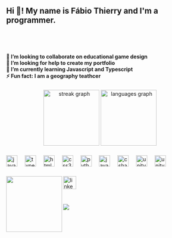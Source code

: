 <h2 align="left">Hi 👋! My name is Fábio Thierry and I'm a programmer.</h2>

###

<br clear="both">
<h4 align="left"><br>👯 I’m looking to collaborate on educational game design<br>🤝 I’m looking for help to create my portfolio<br>🌱 I’m currently learning Javascript and Typescript<br>⚡ Fun fact: I am a geography teathcer</h4>

###

<div align="center">
<!--   <img src="https://github-readme-stats.vercel.app/api?username=FabioThierry&hide_title=false&hide_rank=false&show_icons=true&include_all_commits=true&count_private=true&disable_animations=false&theme=dark&locale=en&hide_border=false" height="150" alt="stats graph"  /> -->
  <img src="https://streak-stats.demolab.com?user=FabioThierry&locale=en&mode=daily&theme=dark&hide_border=false&border_radius=5" height="150" alt="streak graph"  />
  <img src="https://github-readme-stats.vercel.app/api/top-langs?username=FabioThierry&locale=en&hide_title=false&layout=compact&card_width=320&langs_count=5&theme=dark&hide_border=false" height="150" alt="languages graph"  />
</div>

###

<div align="left">
  <img src="https://cdn.jsdelivr.net/gh/devicons/devicon/icons/javascript/javascript-original.svg" height="30" alt="javascript logo"  />
  <img width="12" />
  <img src="https://cdn.jsdelivr.net/gh/devicons/devicon/icons/typescript/typescript-original.svg" height="30" alt="typescript logo"  />
  <img width="12" />
  <img src="https://cdn.jsdelivr.net/gh/devicons/devicon/icons/html5/html5-original.svg" height="30" alt="html5 logo"  />
  <img width="12" />
  <img src="https://cdn.jsdelivr.net/gh/devicons/devicon/icons/css3/css3-original.svg" height="30" alt="css3 logo"  />
  <img width="12" />
  <img src="https://cdn.jsdelivr.net/gh/devicons/devicon/icons/python/python-original.svg" height="30" alt="python logo"  />
  <img width="12" />
  <img src="https://cdn.jsdelivr.net/gh/devicons/devicon/icons/java/java-original.svg" height="30" alt="java logo"  />
  <img width="12" />
  <img src="https://cdn.jsdelivr.net/gh/devicons/devicon/icons/csharp/csharp-original.svg" height="30" alt="csharp logo"  />
  <img width="12" />
   <img src="https://cdn.jsdelivr.net/gh/devicons/devicon/icons/unity/unity-original.svg" height="30" alt="unity logo"  />
  <img width="12" />
   <img src="https://cdn.jsdelivr.net/gh/devicons/devicon/icons/nodejs/nodejs-original.svg" height="30" alt="unity logo"  />
</div>

###

<img align="left" height="150" src="https://media.giphy.com/media/v1.Y2lkPTc5MGI3NjExNnZsOWl6N2poOW4waDRvMWRkZWJhd3d6ZnR3NjM4aHE1OWcwcnJ2eCZlcD12MV9pbnRlcm5hbF9naWZfYnlfaWQmY3Q9Zw/RoNmZIBPoT54c8rYZt/giphy.gif"  />

###

<div align="left">
  <a href="https://linkedin.com/in/fabio-thierry">
  <img href="https://www.linkedin.com/in/f%C3%A1bio-thierry" src="https://img.shields.io/static/v1?message=LinkedIn&logo=linkedin&label=&color=0077B5&logoColor=white&labelColor=&style=for-the-badge" height="35" alt="linkedin logo"  />
</div>

###

<br clear="center">

<img align="left" src="https://profile-counter.glitch.me/FabioThierry/count.svg?"  />

####
